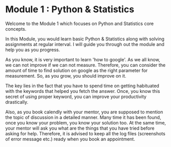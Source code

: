 # Module 1 : Python & Statistics

Welcome to the Module 1 which focuses on Python and Statistics core concepts.


In this Module, you would learn basic Python & Statistics along with solving assignments at regular interval. I will guide you through out the module and help you as you progress.

As you know, it is very important to learn 'how to google'. As we all know, we can not improve if we can not measure. Therefore, you can consider the amount of time to find solution on google as the right parameter for measurement. So, as you grow, you should improve on it.

The key lies in the fact that you have to spend time on getting habituated with the keywords that helped you fetch the answer. Once, you know this secret of using proper keyword, you can improve your productivity drastically.

Also, as you book calendly with your mentor, you are supposed to mention the topic of discussion in a detailed manner. Many time it has been found, once you know your problem, you know your solution too. At the same time, your mentor will ask you what are the things that you have tried before asking for help. Therefore, it is advised to keep all the log files (screenshots of error message etc.) ready when you book an appointment.






